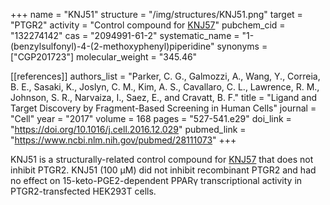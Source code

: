 +++
name = "KNJ51"
structure = "/img/structures/KNJ51.png"
target = "PTGR2"
activity = "Control compound for <a href="#knj57" class="js-scroll-trigger">KNJ57</a>"
pubchem_cid = "132274142"
cas = "2094991-61-2"
systematic_name = "1-(benzylsulfonyl)-4-(2-methoxyphenyl)piperidine"
synonyms = ["CGP201723"]
molecular_weight = "345.46"

[[references]]
authors_list = "Parker, C. G., Galmozzi, A., Wang, Y., Correia, B. E., Sasaki, K., Joslyn, C. M., Kim, A. S., Cavallaro, C. L., Lawrence, R. M., Johnson, S. R., Narvaiza, I., Saez, E., and Cravatt, B. F."
title = "Ligand and Target Discovery by Fragment-Based Screening in Human Cells"
journal = "Cell"
year = "2017"
volume = 168
pages = "527-541.e29"
doi_link = "https://doi.org/10.1016/j.cell.2016.12.029"
pubmed_link = "https://www.ncbi.nlm.nih.gov/pubmed/28111073"
+++

<p>KNJ51 is a structurally-related control compound for <a href="#knj57" class="js-scroll-trigger">KNJ57</a> that does not inhibit PTGR2. KNJ51 (100 µM) did not inhibit recombinant PTGR2 and had no effect on 15-keto-PGE2-dependent PPARγ transcriptional activity in PTGR2-transfected HEK293T cells.</p>